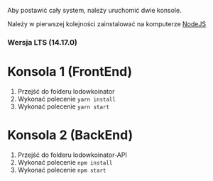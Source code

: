 Aby postawić cały system, należy uruchomić dwie konsole.
 
Należy w pierwszej kolejności zainstalować na komputerze [NodeJS](https://nodejs.org/en/)
### Wersja LTS (14.17.0)

# Konsola 1 (FrontEnd)
1. Przejść do folderu lodowkoinator
2. Wykonać polecenie `yarn install`
3. Wykonać polecenie `yarn start`


# Konsola 2 (BackEnd)
1. Przejść do folderu lodowkoinator-API
2. Wykonać polecenie `npm install`
3. Wykonać polecenie `npm start`
